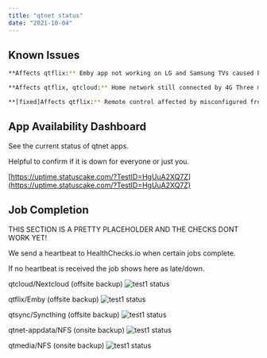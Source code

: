```yaml
---
title: "qtnet status"
date: "2021-10-04"
---
```

## Known Issues
```bash
**Affects qtflix:** Emby app not working on LG and Samsung TVs caused by LetsEncrypt root CA expiration. (Updated: 17 Oct 2021)

**Affects qtflix, qtcloud:** Home network still connected by 4G Three mobile connection. (Updated: 02 Feb 2021)

**[fixed]Affects qtflix:** Remote control affected by misconfigured front-end NGINX proxy. (Fixed: 12 Oct 2021)

```


## App Availability Dashboard

See the current status of qtnet apps.

Helpful to confirm if it is down for everyone or just you.

[https://uptime.statuscake.com/?TestID=HgUuA2XQ7Z](https://uptime.statuscake.com/?TestID=HgUuA2XQ7Z)


## Job Completion

THIS SECTION IS A PRETTY PLACEHOLDER AND THE CHECKS DONT WORK YET!

We send a heartbeat to HealthChecks.io when certain jobs complete.

If no heartbeat is received the job shows here as late/down.


qtcloud/Nextcloud (offsite backup)
![test1 status](https://healthchecks.io/badge/929328ec-f605-456e-b65c-7912ee/VMPDtvYy/test1.svg)


qtflix/Emby (offsite backup)
![test1 status](https://healthchecks.io/badge/929328ec-f605-456e-b65c-7912ee/VMPDtvYy/test1.svg)


qtsync/Syncthing (offsite backup)
![test1 status](https://healthchecks.io/badge/929328ec-f605-456e-b65c-7912ee/VMPDtvYy/test1.svg)


qtnet-appdata/NFS (onsite backup)
![test1 status](https://healthchecks.io/badge/929328ec-f605-456e-b65c-7912ee/VMPDtvYy/test1.svg)


qtmedia/NFS (onsite backup)
![test1 status](https://healthchecks.io/badge/929328ec-f605-456e-b65c-7912ee/VMPDtvYy/test1.svg)
